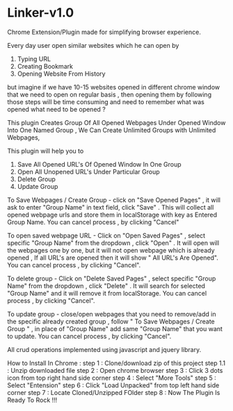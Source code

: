 # Linker-v1.0
Chrome Extension/Plugin made for simplifying browser experience. 

Every day user open similar websites which he can open by
1) Typing URL
2) Creating Bookmark
3) Opening Website From History

but imagine if we have 10-15 websites opened in different chrome window that we need to open on regular basis , then opening them by following those steps will be time consuming and need to remember what was opened what need to be opened ?

This plugin Creates Group Of All Opened Webpages Under Opened Window Into One Named Group , We Can Create Unlimited Groups with Unlimited Webpages, 

This plugin will help you to
1) Save All Opened URL's Of Opened Window In One Group
2) Open All Unopened URL's Under Particular Group
3) Delete Group
4) Update Group

To Save Webpages / Create Group - 
click on  "Save Opened Pages" , it will ask to enter "Group Name" in text field, click "Save" . This will collect all opened webpage 
urls and store them in localStorage with key as Entered Group Name. You can cancel process , by clicking "Cancel"

To open saved webpage URL -
Click on "Open Saved Pages" , select specific "Group Name" from the dropdown , click "Open" . It will open will the webpages one by one,
but it will not open webpage which is already opened , If all URL's are opened then it will show " All URL's Are Opened".
You can cancel process , by clicking "Cancel".

To delete group -
Click on "Delete Saved Pages" , select specific "Group Name" from the dropdown , click "Delete" . It will search for selected 
"Group Name" and it will remove it from localStorage.
You can cancel process , by clicking "Cancel".

To update group -
close/open webpages that you need to remove/add in the specific already created group , follow " To Save Webpages / Create Group " ,
in place of "Group Name" add same "Group Name" that you want to update.
You can cancel process , by clicking "Cancel".

All crud operations implemented using javascript and jquery library.


How to Install In Chrome :
step 1 : Clone/download zip of this project
step 1.1 : Unzip downloaded file
step 2 : Open chrome browser
step 3 : Click 3 dots icon from top right hand side corner
step 4 : Select "More Tools"
step 5 : Select "Entension"
step 6 : Click "Load Unpacked" from top left hand side corner
step 7 : Locate Cloned/Unzipped FOlder
step 8 : Now The Plugin Is Ready To Rock !!!

